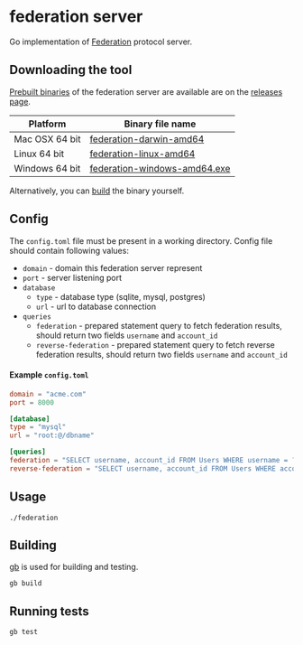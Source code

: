 # federation server

Go implementation of [Federation](https://www.stellar.org/developers/learn/concepts/federation.html) protocol server.

## Downloading the tool
[Prebuilt binaries](https://github.com/stellar/federation/releases) of the federation server are available are on the [releases page](https://github.com/stellar/federation/releases).

| Platform       | Binary file name                                                                         |
|----------------|------------------------------------------------------------------------------------------|
| Mac OSX 64 bit | [federation-darwin-amd64](https://github.com/stellar/federation/releases)      |
| Linux 64 bit   | [federation-linux-amd64](https://github.com/stellar/federation/releases)       |
| Windows 64 bit | [federation-windows-amd64.exe](https://github.com/stellar/federation/releases) |

Alternatively, you can [build](#building) the binary yourself.

## Config

The `config.toml` file must be present in a working directory. Config file should contain following values:

* `domain` - domain this federation server represent
* `port` - server listening port
* `database`
  * `type` - database type (sqlite, mysql, postgres)
  * `url` - url to database connection
* `queries`
  * `federation` - prepared statement query to fetch federation results, should return two fields `username` and `account_id`
  * `reverse-federation` - prepared statement query to fetch reverse federation results, should return two fields `username` and `account_id`

#### Example `config.toml`
```toml
domain = "acme.com"
port = 8000

[database]
type = "mysql"
url = "root:@/dbname"

[queries]
federation = "SELECT username, account_id FROM Users WHERE username = ?"
reverse-federation = "SELECT username, account_id FROM Users WHERE account_id = ?"
```

## Usage

```
./federation
```

## Building

[gb](http://getgb.io) is used for building and testing.

```
gb build
```

## Running tests

```
gb test
```
